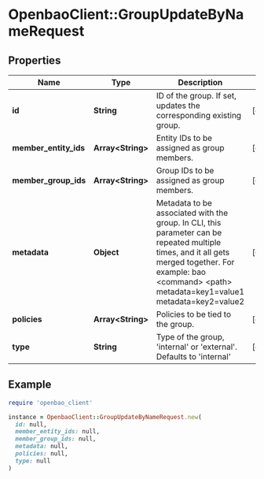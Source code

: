 # OpenbaoClient::GroupUpdateByNameRequest

## Properties

| Name | Type | Description | Notes |
| ---- | ---- | ----------- | ----- |
| **id** | **String** | ID of the group. If set, updates the corresponding existing group. | [optional] |
| **member_entity_ids** | **Array&lt;String&gt;** | Entity IDs to be assigned as group members. | [optional] |
| **member_group_ids** | **Array&lt;String&gt;** | Group IDs to be assigned as group members. | [optional] |
| **metadata** | **Object** | Metadata to be associated with the group. In CLI, this parameter can be repeated multiple times, and it all gets merged together. For example: bao &lt;command&gt; &lt;path&gt; metadata&#x3D;key1&#x3D;value1 metadata&#x3D;key2&#x3D;value2 | [optional] |
| **policies** | **Array&lt;String&gt;** | Policies to be tied to the group. | [optional] |
| **type** | **String** | Type of the group, &#39;internal&#39; or &#39;external&#39;. Defaults to &#39;internal&#39; | [optional] |

## Example

```ruby
require 'openbao_client'

instance = OpenbaoClient::GroupUpdateByNameRequest.new(
  id: null,
  member_entity_ids: null,
  member_group_ids: null,
  metadata: null,
  policies: null,
  type: null
)
```

